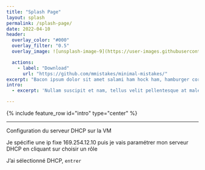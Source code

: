 ```yaml
---
title: "Splash Page"
layout: splash
permalink: /splash-page/
date: 2022-04-10
header:
  overlay_color: "#000"
  overlay_filter: "0.5"
  overlay_image: ![unsplash-image-9](https://user-images.githubusercontent.com/87373259/162613253-94a97ad1-3fe2-46ba-bb47-0f0c380c2aac.jpg)

  actions:
    - label: "Download"
      url: "https://github.com/mmistakes/minimal-mistakes/"
excerpt: "Bacon ipsum dolor sit amet salami ham hock ham, hamburger corned beef short ribs kielbasa biltong t-bone drumstick tri-tip tail sirloin pork chop."
intro: 
  - excerpt: 'Nullam suscipit et nam, tellus velit pellentesque at malesuada, enim eaque. Quis nulla, netus tempor in diam gravida tincidunt, *proin faucibus* voluptate felis id sollicitudin. Centered with `type="center"`'

---
```


{% include feature_row id="intro" type="center" %}


-------------------------------------
 

Configuration du serveur DHCP sur la VM

Je spécifie une ip fixe 169.254.12.10 puis je vais paramétrer mon serveur DHCP en cliquant sur choisir un rôle

J’ai sélectionné DHCP, `entrer`
